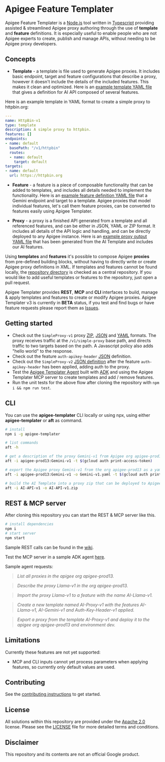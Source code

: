 # Apigee Feature Templater
Apigee Feature Templater is a [Node.js](https://nodejs.org/) tool written in [Typescript](https://www.typescriptlang.org/) providing assisted & streamlined Apigee proxy authoring through the use of **template** and **feature** definitions. It is especially useful to enable people who are not Apigee experts to create, publish and manage APIs, without needing to be Apigee proxy developers.

## Concepts

- **Template** - a template is file used to generate Apigee proxies. It includes basic endpoint, target and feature configurations that describe a proxy, however it doesn't include the details of the included features. This makes it clean and optimized. Here is an [example template YAML file](https://github.com/apigee/apigee-templater/blob/main/repository/templates/AI-API-v1.yaml) that gives a definition for AI API composed of several features.

Here is an example template in YAML format to create a simple proxy to httpbin.org:
```yaml
---
name: HttpBin-v1
type: template
description: A simple proxy to httpbin.
features: []
endpoints:
- name: default
  basePath: "/v1/httpbin"
  routes:
  - name: default
    target: default
targets:
- name: default
  url: https://httpbin.org
```

- **Feature** - a feature is a piece of composable functionality that can be added to templates, and includes all details needed to implement the functionality. Here is an [example feature definition YAML file](https://github.com/apigee/apigee-templater/blob/main/repository/features/AI-Gemini-v1.yaml) that a Gemini endpoint and target to a template. Apigee proxies that model individual features, let's call them feature proxies, can be converted to features easily using Apigee Templater.

- **Proxy** - a proxy is a finished API generated from a template and all referenced features, and can be either in JSON, YAML or ZIP format. It includes all details of the API logic and handling, and can be directly deployed to any Apigee instance. Here is an [example proxy output YAML file](https://github.com/apigee/apigee-templater/blob/main/test/proxies/AI-Proxy-v1.yaml) that has been generated from the AI Template and includes our AI features.

Using **templates** and **features** it's possible to compose Apigee **proxies** from pre-defined building blocks, without having to directly write or create Apigee proxy definitions in XML. If templates and features cannot be found locally, the [repository directory](https://github.com/apigee/apigee-templater/tree/main/repository) is checked as a central repository. If you would like to add useful templates or features to the repository, just open a pull request.

Apigee Templater provides **REST**, **MCP** and **CLI** interfaces to build, manage & apply templates and features to create or modify Apigee proxies. Apigee Templater v3 is currently in **BETA** status, if you test and find bugs or have feature requests please report them as [Issues](https://github.com/apigee/apigee-templater/issues).

## Getting started
- Check out the `SimpleProxy-v1` proxy [ZIP](https://github.com/apigee/apigee-templater/tree/main/test/templates/SimpleProxy-v1/apiproxy), [JSON](https://github.com/apigee/apigee-templater/blob/main/test/templates/SimpleProxy-v1.json) and [YAML](https://github.com/apigee/apigee-templater/blob/main/test/templates/SimpleProxy-v1.yaml) formats. The proxy receives traffic at the `/v1/simple-proxy` base path, and directs traffic to two targets based on the path. A Javascript policy also adds "hello world" to the response.
- Check out the feature `auth-apikey-header` [JSON](https://github.com/apigee/apigee-templater/blob/main/test/features/auth-apikey-header.json) definition.
- Check out the `SimpleProxy-v2` [JSON definition](https://github.com/apigee/apigee-templater/blob/main/test/templates/SimpleProxy-v2.json) after the feature `auth-apikey-header` has been applied, adding auth to the proxy.
- Test the [Apigee Templater Agent](https://apigee-templater-agent-609874082793.europe-west1.run.app) built with [ADK](https://google.github.io/adk-docs/) and using the Apigee Templater MCP server to create templates and add / remove features.
- Run the unit tests for the above flow after cloning the repository with `npm i && npm run test`.
## CLI
You can use the **apigee-templater** CLI locally or using npx, using either **apigee-templater** or **aft** as command.
```sh
# install
npm i -g apigee-templater

# list commands
aft -h

# get a description of the proxy Gemini-v1 from Apigee org apigee-prod13
aft -i apigee-prod13:Gemini-v1 -t $(gcloud auth print-access-token)

# export the Apigee proxy Gemini-v1 from the org apigee-prod13 as a yaml proxy file
aft -i apigee-prod13:Gemini-v1 -o Gemini-v1.yaml -t $(gcloud auth print-access-token)

# build the AI Template into a proxy zip that can be deployed to Apigee (-f format is not needed since .zip can only mean the apigee proxy format).
aft -i AI-API-v1 -o AI-API-v1.zip
```
## REST & MCP server
After cloning this repository you can start the REST & MCP server like this.
```sh
# install dependencies
npm i
# start server
npm start
```
Sample REST calls can be found in the [wiki](https://github.com/apigee/apigee-templater/wiki).

Test the MCP server in a sample ADK agent [here](https://apigee-templater-agent-609874082793.europe-west1.run.app).

Sample agent requests:

> *List all proxies in the apigee org apigee-prod13.*

> *Describe the proxy Llama-v1 in the org apigee-prod13.*

> *Import the proxy Llama-v1 to a feature with the name AI-Llama-v1.*

> *Create a new template named AI-Proxy-v1 with the features AI-Llama-v1, AI-Gemini-v1 and Auth-Key-Header-v1 applied.*

> *Export a proxy from the template AI-Proxy-v1 and deploy it to the apigee org apigee-prod13 and environment dev.*

## Limitations
Currently these features are not yet supported:
- MCP and CLI inputs cannot yet process parameters when applying features, so currently only default values are used.

## Contributing

See the [contributing instructions](./CONTRIBUTING.md) to get started.

## License

All solutions within this repository are provided under the
[Apache 2.0](https://www.apache.org/licenses/LICENSE-2.0) license.
Please see the [LICENSE](./LICENSE) file for more detailed terms and conditions.

## Disclaimer

This repository and its contents are not an official Google product.
